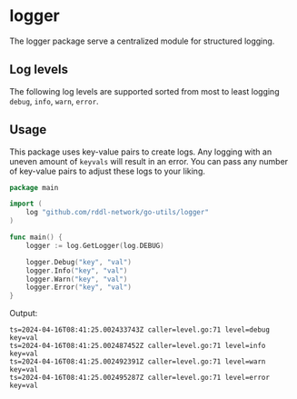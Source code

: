 # logger
The logger package serve a centralized module for structured logging.

## Log levels
The following log levels are supported sorted from most to least logging `debug`, `info`, `warn`, `error`.

## Usage
This package uses key-value pairs to create logs. Any logging with an uneven amount of `keyvals` will result in an error. You can pass any number of key-value pairs to adjust these logs to your liking.

```go
package main

import (
    log "github.com/rddl-network/go-utils/logger"
)

func main() {
    logger := log.GetLogger(log.DEBUG)

    logger.Debug("key", "val")
    logger.Info("key", "val")
    logger.Warn("key", "val")
    logger.Error("key", "val")
}
```

Output:
```
ts=2024-04-16T08:41:25.002433743Z caller=level.go:71 level=debug key=val
ts=2024-04-16T08:41:25.002487452Z caller=level.go:71 level=info key=val
ts=2024-04-16T08:41:25.002492391Z caller=level.go:71 level=warn key=val
ts=2024-04-16T08:41:25.002495287Z caller=level.go:71 level=error key=val
```